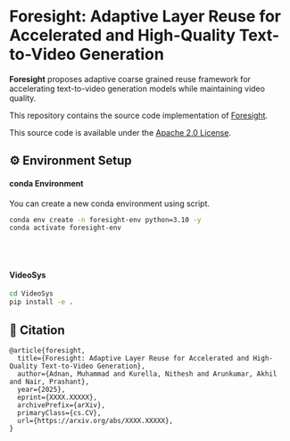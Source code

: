 # Foresight: Adaptive Layer Reuse for Accelerated and High-Quality Text-to-Video Generation

**Foresight** proposes adaptive coarse grained reuse framework for accelerating text-to-video generation models while maintaining video quality.

This repository contains the source code implementation of [Foresight](https://foresight_arXiv.co/).

This source code is available under the [Apache 2.0 License](LICENSE).

## ⚙️ Environment Setup

#### conda Environment
You can create a new conda environment using script.
```bash
conda env create -n foresight-env python=3.10 -y
conda activate foresight-env
```
<br></br>

#### VideoSys

```bash
cd VideoSys
pip install -e .
```



## 📝 Citation
```
@article{foresight,
  title={Foresight: Adaptive Layer Reuse for Accelerated and High-Quality Text-to-Video Generation},
  author={Adnan, Muhammad and Kurella, Nithesh and Arunkumar, Akhil and Nair, Prashant},
  year={2025},
  eprint={XXXX.XXXXX},
  archivePrefix={arXiv},
  primaryClass={cs.CV},
  url={https://arxiv.org/abs/XXXX.XXXXX},
}
```